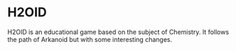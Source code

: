 # H2OID
H2OID is an educational game based on the subject of Chemistry. It follows the path of Arkanoid but with some interesting changes.
